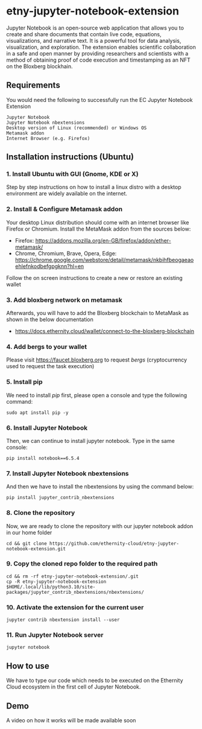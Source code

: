 # etny-jupyter-notebook-extension
Jupyter Notebook is an open-source web application that allows you to create and share documents that contain live code, equations, visualizations, and narrative text. It is a powerful tool for data analysis, visualization, and exploration. 
The extension enables scientific collaboration in a safe and open manner by providing researchers and scientists with a method of obtaining proof of code execution and timestamping as an NFT on the Bloxberg blockhain.

## Requirements
You would need the following to successfully run the EC Jupyter Notebook Extension
```
Jupyter Notebook
Jupyter Notebook nbextensions
Desktop version of Linux (recommended) or Windows OS
Metamask addon
Internet Browser (e.g. Firefox)
```

## Installation instructions (Ubuntu)

### 1. Install Ubuntu with GUI (Gnome, KDE or X)
Step by step instructions on how to install a linux distro with a desktop environment are widely available on the internet.

### 2. Install & Configure Metamask addon
Your desktop Linux distribution should come with an internet browser like Firefox or Chromium. Install the MetaMask addon from the sources below:
- Firefox: https://addons.mozilla.org/en-GB/firefox/addon/ether-metamask/
- Chrome, Chromium, Brave, Opera, Edge: https://chrome.google.com/webstore/detail/metamask/nkbihfbeogaeaoehlefnkodbefgpgknn?hl=en

Follow the on screen instructions to create a new or restore an existing wallet

### 3. Add bloxberg network on metamask
Afterwards, you will have to add the Bloxberg blockchain to MetaMask as shown in the below documentation
- https://docs.ethernity.cloud/wallet/connect-to-the-bloxberg-blockchain

### 4. Add bergs to your wallet
Please visit https://faucet.bloxberg.org to request _bergs_ (cryptocurrency used to request the task execution)

### 5. Install pip
We need to install *pip* first, please open a console and type the following command:
```
sudo apt install pip -y
```
### 6. Install Jupyter Notebook
Then, we can continue to install jupyter notebook. Type in the same console:
```
pip install notebook==6.5.4
```
### 7. Install Jupyter Notebook nbextensions
And then we have to install the nbextensions by using the command below:
```
pip install jupyter_contrib_nbextensions
```
### 8. Clone the repository
Now, we are ready to clone the repository with our jupyter notebook addon in our home folder
```
cd && git clone https://github.com/ethernity-cloud/etny-jupyter-notebook-extension.git
```
### 9. Copy the cloned repo folder to the required path 
```
cd && rm -rf etny-jupyter-notebook-extension/.git
cp -R etny-jupyter-notebook-extension $HOME/.local/lib/python3.10/site-packages/jupyter_contrib_nbextensions/nbextensions/
```
### 10. Activate the extension for the current user
```
jupyter contrib nbextension install --user
```
### 11. Run Jupyter Notebook server
```
jupyter notebook
```


## How to use
We have to type our code which needs to be executed on the Ethernity Cloud ecosystem in the first cell of Jupyter Notebook.

## Demo
A video on how it works will be made available soon
